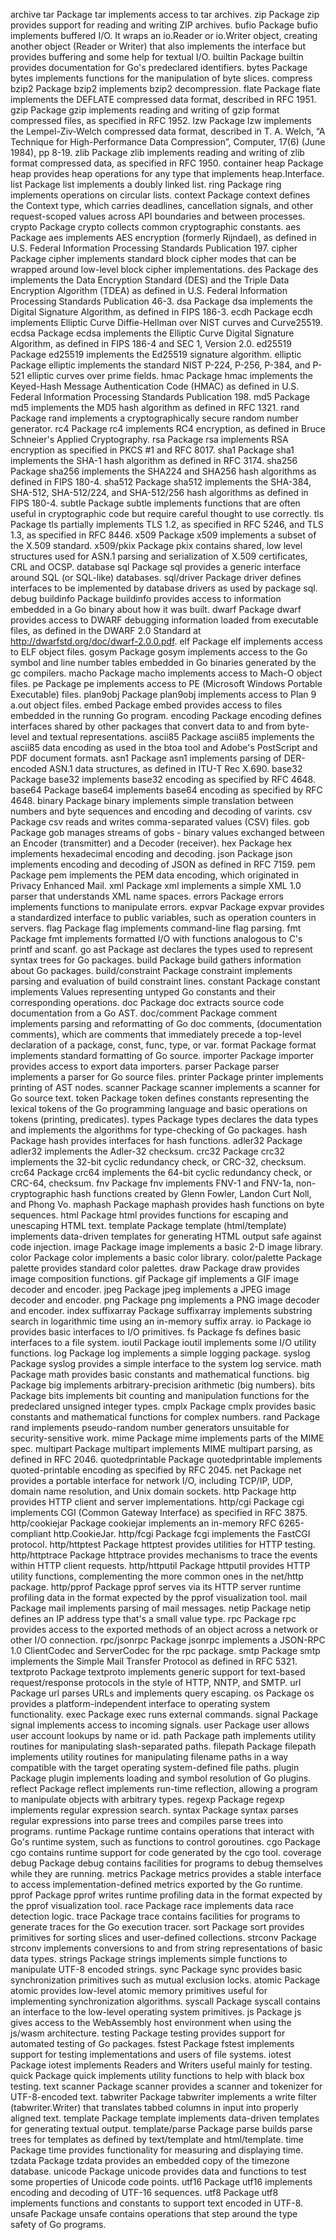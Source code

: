 archive
tar
Package tar implements access to tar archives.
zip
Package zip provides support for reading and writing ZIP archives.
bufio
Package bufio implements buffered I/O. It wraps an io.Reader or io.Writer object, creating another object (Reader or Writer) that also implements the interface but provides buffering and some help for textual I/O.
builtin
Package builtin provides documentation for Go's predeclared identifiers.
bytes
Package bytes implements functions for the manipulation of byte slices.
compress
bzip2
Package bzip2 implements bzip2 decompression.
flate
Package flate implements the DEFLATE compressed data format, described in RFC 1951.
gzip
Package gzip implements reading and writing of gzip format compressed files, as specified in RFC 1952.
lzw
Package lzw implements the Lempel-Ziv-Welch compressed data format, described in T. A. Welch, “A Technique for High-Performance Data Compression”, Computer, 17(6) (June 1984), pp 8-19.
zlib
Package zlib implements reading and writing of zlib format compressed data, as specified in RFC 1950.
container
heap
Package heap provides heap operations for any type that implements heap.Interface.
list
Package list implements a doubly linked list.
ring
Package ring implements operations on circular lists.
context
Package context defines the Context type, which carries deadlines, cancellation signals, and other request-scoped values across API boundaries and between processes.
crypto
Package crypto collects common cryptographic constants.
aes
Package aes implements AES encryption (formerly Rijndael), as defined in U.S. Federal Information Processing Standards Publication 197.
cipher
Package cipher implements standard block cipher modes that can be wrapped around low-level block cipher implementations.
des
Package des implements the Data Encryption Standard (DES) and the Triple Data Encryption Algorithm (TDEA) as defined in U.S. Federal Information Processing Standards Publication 46-3.
dsa
Package dsa implements the Digital Signature Algorithm, as defined in FIPS 186-3.
ecdh
Package ecdh implements Elliptic Curve Diffie-Hellman over NIST curves and Curve25519.
ecdsa
Package ecdsa implements the Elliptic Curve Digital Signature Algorithm, as defined in FIPS 186-4 and SEC 1, Version 2.0.
ed25519
Package ed25519 implements the Ed25519 signature algorithm.
elliptic
Package elliptic implements the standard NIST P-224, P-256, P-384, and P-521 elliptic curves over prime fields.
hmac
Package hmac implements the Keyed-Hash Message Authentication Code (HMAC) as defined in U.S. Federal Information Processing Standards Publication 198.
md5
Package md5 implements the MD5 hash algorithm as defined in RFC 1321.
rand
Package rand implements a cryptographically secure random number generator.
rc4
Package rc4 implements RC4 encryption, as defined in Bruce Schneier's Applied Cryptography.
rsa
Package rsa implements RSA encryption as specified in PKCS #1 and RFC 8017.
sha1
Package sha1 implements the SHA-1 hash algorithm as defined in RFC 3174.
sha256
Package sha256 implements the SHA224 and SHA256 hash algorithms as defined in FIPS 180-4.
sha512
Package sha512 implements the SHA-384, SHA-512, SHA-512/224, and SHA-512/256 hash algorithms as defined in FIPS 180-4.
subtle
Package subtle implements functions that are often useful in cryptographic code but require careful thought to use correctly.
tls
Package tls partially implements TLS 1.2, as specified in RFC 5246, and TLS 1.3, as specified in RFC 8446.
x509
Package x509 implements a subset of the X.509 standard.
x509/pkix
Package pkix contains shared, low level structures used for ASN.1 parsing and serialization of X.509 certificates, CRL and OCSP.
database
sql
Package sql provides a generic interface around SQL (or SQL-like) databases.
sql/driver
Package driver defines interfaces to be implemented by database drivers as used by package sql.
debug
buildinfo
Package buildinfo provides access to information embedded in a Go binary about how it was built.
dwarf
Package dwarf provides access to DWARF debugging information loaded from executable files, as defined in the DWARF 2.0 Standard at http://dwarfstd.org/doc/dwarf-2.0.0.pdf.
elf
Package elf implements access to ELF object files.
gosym
Package gosym implements access to the Go symbol and line number tables embedded in Go binaries generated by the gc compilers.
macho
Package macho implements access to Mach-O object files.
pe
Package pe implements access to PE (Microsoft Windows Portable Executable) files.
plan9obj
Package plan9obj implements access to Plan 9 a.out object files.
embed
Package embed provides access to files embedded in the running Go program.
encoding
Package encoding defines interfaces shared by other packages that convert data to and from byte-level and textual representations.
ascii85
Package ascii85 implements the ascii85 data encoding as used in the btoa tool and Adobe's PostScript and PDF document formats.
asn1
Package asn1 implements parsing of DER-encoded ASN.1 data structures, as defined in ITU-T Rec X.690.
base32
Package base32 implements base32 encoding as specified by RFC 4648.
base64
Package base64 implements base64 encoding as specified by RFC 4648.
binary
Package binary implements simple translation between numbers and byte sequences and encoding and decoding of varints.
csv
Package csv reads and writes comma-separated values (CSV) files.
gob
Package gob manages streams of gobs - binary values exchanged between an Encoder (transmitter) and a Decoder (receiver).
hex
Package hex implements hexadecimal encoding and decoding.
json
Package json implements encoding and decoding of JSON as defined in RFC 7159.
pem
Package pem implements the PEM data encoding, which originated in Privacy Enhanced Mail.
xml
Package xml implements a simple XML 1.0 parser that understands XML name spaces.
errors
Package errors implements functions to manipulate errors.
expvar
Package expvar provides a standardized interface to public variables, such as operation counters in servers.
flag
Package flag implements command-line flag parsing.
fmt
Package fmt implements formatted I/O with functions analogous to C's printf and scanf.
go
ast
Package ast declares the types used to represent syntax trees for Go packages.
build
Package build gathers information about Go packages.
build/constraint
Package constraint implements parsing and evaluation of build constraint lines.
constant
Package constant implements Values representing untyped Go constants and their corresponding operations.
doc
Package doc extracts source code documentation from a Go AST.
doc/comment
Package comment implements parsing and reformatting of Go doc comments, (documentation comments), which are comments that immediately precede a top-level declaration of a package, const, func, type, or var.
format
Package format implements standard formatting of Go source.
importer
Package importer provides access to export data importers.
parser
Package parser implements a parser for Go source files.
printer
Package printer implements printing of AST nodes.
scanner
Package scanner implements a scanner for Go source text.
token
Package token defines constants representing the lexical tokens of the Go programming language and basic operations on tokens (printing, predicates).
types
Package types declares the data types and implements the algorithms for type-checking of Go packages.
hash
Package hash provides interfaces for hash functions.
adler32
Package adler32 implements the Adler-32 checksum.
crc32
Package crc32 implements the 32-bit cyclic redundancy check, or CRC-32, checksum.
crc64
Package crc64 implements the 64-bit cyclic redundancy check, or CRC-64, checksum.
fnv
Package fnv implements FNV-1 and FNV-1a, non-cryptographic hash functions created by Glenn Fowler, Landon Curt Noll, and Phong Vo.
maphash
Package maphash provides hash functions on byte sequences.
html
Package html provides functions for escaping and unescaping HTML text.
template
Package template (html/template) implements data-driven templates for generating HTML output safe against code injection.
image
Package image implements a basic 2-D image library.
color
Package color implements a basic color library.
color/palette
Package palette provides standard color palettes.
draw
Package draw provides image composition functions.
gif
Package gif implements a GIF image decoder and encoder.
jpeg
Package jpeg implements a JPEG image decoder and encoder.
png
Package png implements a PNG image decoder and encoder.
index
suffixarray
Package suffixarray implements substring search in logarithmic time using an in-memory suffix array.
io
Package io provides basic interfaces to I/O primitives.
fs
Package fs defines basic interfaces to a file system.
ioutil
Package ioutil implements some I/O utility functions.
log
Package log implements a simple logging package.
syslog
Package syslog provides a simple interface to the system log service.
math
Package math provides basic constants and mathematical functions.
big
Package big implements arbitrary-precision arithmetic (big numbers).
bits
Package bits implements bit counting and manipulation functions for the predeclared unsigned integer types.
cmplx
Package cmplx provides basic constants and mathematical functions for complex numbers.
rand
Package rand implements pseudo-random number generators unsuitable for security-sensitive work.
mime
Package mime implements parts of the MIME spec.
multipart
Package multipart implements MIME multipart parsing, as defined in RFC 2046.
quotedprintable
Package quotedprintable implements quoted-printable encoding as specified by RFC 2045.
net
Package net provides a portable interface for network I/O, including TCP/IP, UDP, domain name resolution, and Unix domain sockets.
http
Package http provides HTTP client and server implementations.
http/cgi
Package cgi implements CGI (Common Gateway Interface) as specified in RFC 3875.
http/cookiejar
Package cookiejar implements an in-memory RFC 6265-compliant http.CookieJar.
http/fcgi
Package fcgi implements the FastCGI protocol.
http/httptest
Package httptest provides utilities for HTTP testing.
http/httptrace
Package httptrace provides mechanisms to trace the events within HTTP client requests.
http/httputil
Package httputil provides HTTP utility functions, complementing the more common ones in the net/http package.
http/pprof
Package pprof serves via its HTTP server runtime profiling data in the format expected by the pprof visualization tool.
mail
Package mail implements parsing of mail messages.
netip
Package netip defines an IP address type that's a small value type.
rpc
Package rpc provides access to the exported methods of an object across a network or other I/O connection.
rpc/jsonrpc
Package jsonrpc implements a JSON-RPC 1.0 ClientCodec and ServerCodec for the rpc package.
smtp
Package smtp implements the Simple Mail Transfer Protocol as defined in RFC 5321.
textproto
Package textproto implements generic support for text-based request/response protocols in the style of HTTP, NNTP, and SMTP.
url
Package url parses URLs and implements query escaping.
os
Package os provides a platform-independent interface to operating system functionality.
exec
Package exec runs external commands.
signal
Package signal implements access to incoming signals.
user
Package user allows user account lookups by name or id.
path
Package path implements utility routines for manipulating slash-separated paths.
filepath
Package filepath implements utility routines for manipulating filename paths in a way compatible with the target operating system-defined file paths.
plugin
Package plugin implements loading and symbol resolution of Go plugins.
reflect
Package reflect implements run-time reflection, allowing a program to manipulate objects with arbitrary types.
regexp
Package regexp implements regular expression search.
syntax
Package syntax parses regular expressions into parse trees and compiles parse trees into programs.
runtime
Package runtime contains operations that interact with Go's runtime system, such as functions to control goroutines.
cgo
Package cgo contains runtime support for code generated by the cgo tool.
coverage
debug
Package debug contains facilities for programs to debug themselves while they are running.
metrics
Package metrics provides a stable interface to access implementation-defined metrics exported by the Go runtime.
pprof
Package pprof writes runtime profiling data in the format expected by the pprof visualization tool.
race
Package race implements data race detection logic.
trace
Package trace contains facilities for programs to generate traces for the Go execution tracer.
sort
Package sort provides primitives for sorting slices and user-defined collections.
strconv
Package strconv implements conversions to and from string representations of basic data types.
strings
Package strings implements simple functions to manipulate UTF-8 encoded strings.
sync
Package sync provides basic synchronization primitives such as mutual exclusion locks.
atomic
Package atomic provides low-level atomic memory primitives useful for implementing synchronization algorithms.
syscall
Package syscall contains an interface to the low-level operating system primitives.
js
Package js gives access to the WebAssembly host environment when using the js/wasm architecture.
testing
Package testing provides support for automated testing of Go packages.
fstest
Package fstest implements support for testing implementations and users of file systems.
iotest
Package iotest implements Readers and Writers useful mainly for testing.
quick
Package quick implements utility functions to help with black box testing.
text
scanner
Package scanner provides a scanner and tokenizer for UTF-8-encoded text.
tabwriter
Package tabwriter implements a write filter (tabwriter.Writer) that translates tabbed columns in input into properly aligned text.
template
Package template implements data-driven templates for generating textual output.
template/parse
Package parse builds parse trees for templates as defined by text/template and html/template.
time
Package time provides functionality for measuring and displaying time.
tzdata
Package tzdata provides an embedded copy of the timezone database.
unicode
Package unicode provides data and functions to test some properties of Unicode code points.
utf16
Package utf16 implements encoding and decoding of UTF-16 sequences.
utf8
Package utf8 implements functions and constants to support text encoded in UTF-8.
unsafe
Package unsafe contains operations that step around the type safety of Go programs.